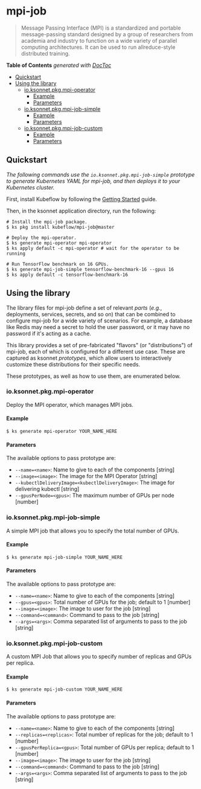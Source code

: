 # mpi-job

> Message Passing Interface (MPI) is a standardized and portable message-passing
standard designed by a group of researchers from academia and industry to
function on a wide variety of parallel computing architectures. It can be used
to run allreduce-style distributed training.

<!-- START doctoc generated TOC please keep comment here to allow auto update -->
<!-- DON'T EDIT THIS SECTION, INSTEAD RE-RUN doctoc TO UPDATE -->
**Table of Contents**  *generated with [DocToc](https://github.com/thlorenz/doctoc)*

- [Quickstart](#quickstart)
- [Using the library](#using-the-library)
  - [io.ksonnet.pkg.mpi-operator](#ioksonnetpkgmpi-operator)
    - [Example](#example)
    - [Parameters](#parameters)
  - [io.ksonnet.pkg.mpi-job-simple](#ioksonnetpkgmpi-job-simple)
    - [Example](#example-1)
    - [Parameters](#parameters-1)
  - [io.ksonnet.pkg.mpi-job-custom](#ioksonnetpkgmpi-job-custom)
    - [Example](#example-2)
    - [Parameters](#parameters-2)

<!-- END doctoc generated TOC please keep comment here to allow auto update -->

## Quickstart

*The following commands use the `io.ksonnet.pkg.mpi-job-simple` prototype to
generate Kubernetes YAML for mpi-job, and then deploys it to your Kubernetes
cluster.*

First, install Kubeflow by following the
[Getting Started](https://www.kubeflow.org/docs/started/getting-started/)
guide.

Then, in the ksonnet application directory, run the following:

```shell
# Install the mpi-job package.
$ ks pkg install kubeflow/mpi-job@master

# Deploy the mpi-operator.
$ ks generate mpi-operator mpi-operator
$ ks apply default -c mpi-operator # wait for the operator to be running

# Run TensorFlow benchmark on 16 GPUs.
$ ks generate mpi-job-simple tensorflow-benchmark-16 --gpus 16
$ ks apply default -c tensorflow-benchmark-16
```

## Using the library

The library files for mpi-job define a set of relevant *parts* (_e.g._,
deployments, services, secrets, and so on) that can be combined to configure
mpi-job for a wide variety of scenarios. For example, a database like Redis may
need a secret to hold the user password, or it may have no password if it's
acting as a cache.

This library provides a set of pre-fabricated "flavors" (or "distributions") of
mpi-job, each of which is configured for a different use case. These are
captured as ksonnet *prototypes*, which allow users to interactively customize
these distributions for their specific needs.

These prototypes, as well as how to use them, are enumerated below.

### io.ksonnet.pkg.mpi-operator

Deploy the MPI operator, which manages MPI jobs.

#### Example

```shell
$ ks generate mpi-operator YOUR_NAME_HERE
```

#### Parameters

The available options to pass prototype are:

* `--name=<name>`: Name to give to each of the components [string]
* `--image=<image>`: The image for the MPI Operator [string]
* `--kubectlDeliveryImage=<kubectlDeliveryImage>`: The image for delivering kubectl [string]
* `--gpusPerNode=<gpus>`: The maximum number of GPUs per node [number]

### io.ksonnet.pkg.mpi-job-simple

A simple MPI job that allows you to specify the total number of GPUs.

#### Example

```shell
$ ks generate mpi-job-simple YOUR_NAME_HERE
```

#### Parameters

The available options to pass prototype are:

* `--name=<name>`: Name to give to each of the components [string]
* `--gpus=<gpus>`: Total number of GPUs for the job; default to 1 [number]
* `--image=<image>`: The image to user for the job [string]
* `--command=<command>`: Command to pass to the job [string]
* `--args=<args>`: Comma separated list of arguments to pass to the job [string]

### io.ksonnet.pkg.mpi-job-custom

A custom MPI Job that allows you to specify number of replicas and GPUs per
replica.

#### Example

```shell
$ ks generate mpi-job-custom YOUR_NAME_HERE
```

#### Parameters

The available options to pass prototype are:

* `--name=<name>`: Name to give to each of the components [string]
* `--replicas=<replicas>`: Total number of replicas for the job; default to 1 [number]
* `--gpusPerReplica=<gpus>`: Total number of GPUs per replica; default to 1 [number]
* `--image=<image>`: The image to user for the job [string]
* `--command=<command>`: Command to pass to the job [string]
* `--args=<args>`: Comma separated list of arguments to pass to the job [string]
